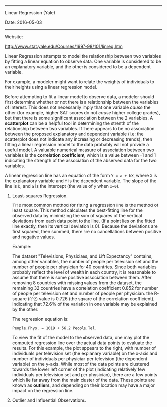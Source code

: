 -----------------------------------------------------
Linear Regression (Yale)

Date: 2016-05-03

-----------------------------------------------------

Website:

http://www.stat.yale.edu/Courses/1997-98/101/linreg.htm

Linear Regression attempts to model the relationship between two variables by
fitting a linear equation to observe data. One variable is considered to be an
explanatory variable, and the other is considered to be a dependent variable.

For example, a modeler might want to relate the weights of individuals to their
heights using a linear regression model.

Before attempting to fit a linear model to observe data, a modeler should first 
determine whether or not there is a relationship between the variables of 
interest. This does not necessarily imply that one variable *cause* the other
(for example, higher SAT scores do not *cause* higher college grades), but that 
there is some significant association between the 2 variables. A **scatterplot**
can be a helpful tool in determining the strenth of the relationship between two 
variables. If there appears to be no association between the proposed explanatory
and dependent variable (i.e: the scatterplot does not indicate any increasing
or decreasing trends), then fitting a linear regression model to the data
probably will not provide a useful model. A valuable numerical measure of
association between two variables is the **correlation coefficient**, which is
a value between -1 and 1 indicating the strength of the association of the 
abserved data for the two variables.

A linear regression line has an equation of the form `Y = a + bX`, where `X` is
the explanatory variable and `Y` is the dependent variable. The slope of the 
line is `b`, and `a` is the intercept (the value of `y` when `x=0`).


1. Least-squares Regression.

	THe most common mothod for fitting a regression line is the method of least
	square. This method calculates the best-fitting line for the observed data 
	by minimizing the sum of squares of the vertical deviations from each data
	point to the line. (If a point lies on the fitted line exactly, then its
	vertical deviation is 0). Because the deviations are first squared, then
	summed, there are no cancellations between positive and negative values.

	Example:

	The dataset "Televisions, Physicians, and Lift Expectancy" contains, among 
	other variables, the number of people per television set and the number of
	people per physician for 40 countries. Since both variables probably reflect
	the level of wealth in each country, it is reasonable to assume that there
	is some positive association between them. After removing 8 countries with
	missing values from the dataset, the remaining 32 countries have a 
	correlation coefficient 0.852 for number of people per television set and
	number of people per physician. the R-square (`R^2`) value is 0.726 (the
	square of the correlation coefficient), indicating that 72.6% of the 
	variation in one variable may be explained by the other. 

	The regression equation is:

	```
	People.Phys. = 1019 + 56.2 People.Tel.
	```

	To view the fit of the model to the observed data, one may plot the computed
	regression line over the actual data points to evaluate the results. For
	this example, the plot appears to the right, with number of individuals per
	television set (the explanary variable) on the x-axis and number of
	individuals per physician per television (the dependent variable) on the 
	y-axis. While most of the data points are clustered towards the lower left
	corner of the plot (indicating relatively few individuals per television
	set and per physician), there are a few points which lie far away from the
	main cluster of the data. These points are known as **outliers**, and 
	depending on their location may have a major impact on the regression line.

2. Outlier and Influential Observations.

	










